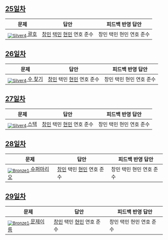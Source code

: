 [Unrated]: https://user-images.githubusercontent.com/33937365/126247607-85783912-c11a-4d50-ac36-8cc7dcb75cd2.png
[Bronze5]: https://user-images.githubusercontent.com/33937365/126247611-e362d727-17a4-4737-a232-5827e185ab7c.png
[Bronze4]: https://user-images.githubusercontent.com/33937365/126247612-89cbc675-e1d4-43a2-950b-1cb014dca697.png
[Bronze3]: https://user-images.githubusercontent.com/33937365/126247613-b8408610-7bc4-40f8-804f-a30a45ddbb68.png
[Bronze2]: https://user-images.githubusercontent.com/33937365/126247614-d85dc6ff-a520-4c00-82bd-eb593b156bd8.png
[Bronze1]: https://user-images.githubusercontent.com/33937365/126247616-04b2ab30-9891-4b7b-8cb4-38e99b97e834.png
[Silver5]: https://user-images.githubusercontent.com/33937365/126247618-38c5c905-672b-4d75-808e-8a7d45ea577d.png
[Silver4]: https://user-images.githubusercontent.com/33937365/126247620-ba2d1b96-b0aa-4b88-80c5-71569c69bbc3.png
[Silver3]: https://user-images.githubusercontent.com/33937365/126247621-1b55b7f4-3a79-4348-8a63-f00c1813853e.png
[Silver2]: https://user-images.githubusercontent.com/33937365/126247622-a83b30a9-6618-4593-b775-6f6730afd3f6.png
[Silver1]: https://user-images.githubusercontent.com/33937365/126247625-8d82f8ab-6f95-4ef8-a243-be31f548596e.png

## [25일차](Day25)

| 문제                 | 답안 | 피드백 반영 답안 |
| -------------------- | ---- | ---------------- |
| [<sub>![Silver4]</sub> 괄호](https://www.acmicpc.net/problem/9012) | [창민](Day25/kcm_9012.cs) [택민](Day25/jtm_9012.cpp) [현민](Day25/shm_9012.cs) 연호 준수 | 창민 택민 현민 연호 준수             |

## [26일차](Day26)

| 문제                 | 답안 | 피드백 반영 답안 |
| -------------------- | ---- | ---------------- |
| [<sub>![Silver4]</sub> 수 찾기](https://www.acmicpc.net/problem/1920) | [창민](Day26/kcm_1920.cs) 택민 [현민](Day26/shm_1920.cs) 연호 준수 | 창민 택민 현민 연호 준수             |

## [27일차](Day27)

| 문제                 | 답안 | 피드백 반영 답안 |
| -------------------- | ---- | ---------------- |
| [<sub>![Silver4]</sub> 스택](https://www.acmicpc.net/problem/10828) | [창민](Day27/kcm_10828.cs) 택민 [현민](Day27/shm_10828.cs) 연호 준수 | 창민 택민 현민 연호 준수             |

## [28일차](Day28)

| 문제                 | 답안 | 피드백 반영 답안 |
| -------------------- | ---- | ---------------- |
| [<sub>![Bronze1]</sub> 슈퍼마리오](https://www.acmicpc.net/problem/2851) | [창민](Day28/kcm_2851.cs) 택민 [현민](Day28/shm_2851.cs) 연호 준수 | 창민 택민 현민 연호 준수             |

## [29일차](Day29)

| 문제                 | 답안 | 피드백 반영 답안 |
| -------------------- | ---- | ---------------- |
| [<sub>![Bronze1]</sub> 문제이름](https://www.acmicpc.net/problem/2456) | [창민](Day29/kcm_2456.cs) 택민 [현민](Day29/shm_2456.cs) 연호 준수 | 창민 택민 현민 연호 준수             |

